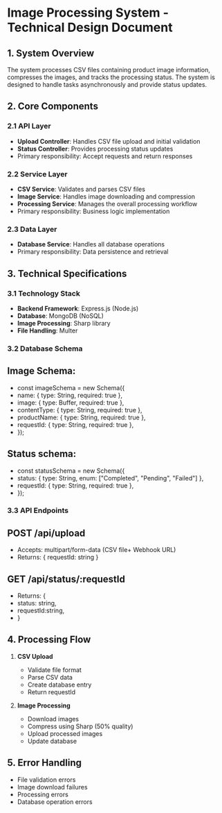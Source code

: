 # Image Processing System - Technical Design Document

## 1. System Overview
The system processes CSV files containing product image information, compresses the images, and tracks the processing status. The system is designed to handle tasks asynchronously and provide status updates.

## 2. Core Components

### 2.1 API Layer
- **Upload Controller**: Handles CSV file upload and initial validation
- **Status Controller**: Provides processing status updates
- Primary responsibility: Accept requests and return responses

### 2.2 Service Layer
- **CSV Service**: Validates and parses CSV files
- **Image Service**: Handles image downloading and compression
- **Processing Service**: Manages the overall processing workflow
- Primary responsibility: Business logic implementation

### 2.3 Data Layer
- **Database Service**: Handles all database operations
- Primary responsibility: Data persistence and retrieval

## 3. Technical Specifications

### 3.1 Technology Stack
- **Backend Framework**: Express.js (Node.js)
- **Database**: MongoDB (NoSQL)
- **Image Processing**: Sharp library
- **File Handling**: Multer

### 3.2 Database Schema

## Image Schema:
- const imageSchema = new Schema({
-  name: { type: String, required: true },
-  image: { type: Buffer, required: true },
-  contentType: { type: String, required: true },
-  productName: { type: String, required: true },
-   requestId: { type: String, required: true },
- });

## Status schema:
- const statusSchema = new Schema({
-   status: { type: String, enum: ["Completed", "Pending", "Failed"] },
-   requestId: { type: String, required: true },
- });

### 3.3 API Endpoints

## POST /api/upload
- Accepts: multipart/form-data (CSV file+ Webhook URL)
- Returns: { requestId: string }

## GET /api/status/:requestId
- Returns: {
-    status: string,
-    requestId:string,   
-   }


## 4. Processing Flow

1. **CSV Upload**
   - Validate file format
   - Parse CSV data
   - Create database entry
   - Return requestId

2. **Image Processing**
   - Download images
   - Compress using Sharp (50% quality)
   - Upload processed images
   - Update database

## 5. Error Handling

- File validation errors
- Image download failures
- Processing errors
- Database operation errors


